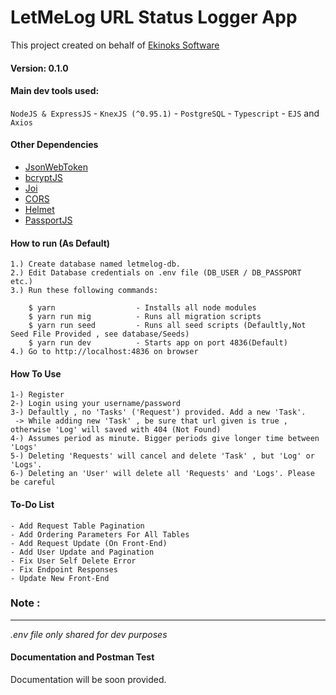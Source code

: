# LetMeLog URL Status Logger App
This project created on behalf of [Ekinoks Software](https://github.com/EkinoksSoftware) 
#### Version: 0.1.0

#### Main dev tools used:
`NodeJS & ExpressJS` - `KnexJS (^0.95.1)` - `PostgreSQL` - `Typescript` - `EJS` and `Axios`

#### Other Dependencies
- [JsonWebToken](https://www.npmjs.com/package/jsonwebtoken)
- [bcryptJS](https://www.npmjs.com/package/bcryptjs)
- [Joi](https://joi.dev/api/?v=17.4.0)
- [CORS](href="https://www.npmjs.com/package/cors)
- [Helmet](https://helmetjs.github.io/)
- [PassportJS](http://www.passportjs.org/)

#### How to run (As Default)
```
1.) Create database named letmelog-db.
2.) Edit Database credentials on .env file (DB_USER / DB_PASSPORT etc.)
3.) Run these following commands:

    $ yarn                  - Installs all node modules
    $ yarn run mig          - Runs all migration scripts
    $ yarn run seed         - Runs all seed scripts (Defaultly,Not Seed File Provided , see database/Seeds)
    $ yarn run dev          - Starts app on port 4836(Default)
4.) Go to http://localhost:4836 on browser

```
#### How To Use
```
1-) Register
2-) Login using your username/password
3-) Defaultly , no 'Tasks' ('Request') provided. Add a new 'Task'.
 -> While adding new 'Task' , be sure that url given is true , otherwise 'Log' will saved with 404 (Not Found)
4-) Assumes period as minute. Bigger periods give longer time between 'Logs'
5-) Deleting 'Requests' will cancel and delete 'Task' , but 'Log' or 'Logs'.
6-) Deleting an 'User' will delete all 'Requests' and 'Logs'. Please be careful
```

#### To-Do List
```
- Add Request Table Pagination
- Add Ordering Parameters For All Tables
- Add Request Update (On Front-End)
- Add User Update and Pagination
- Fix User Self Delete Error
- Fix Endpoint Responses
- Update New Front-End
```

### Note :
----
*.env file only shared for dev purposes*

#### Documentation and Postman Test
Documentation will be soon provided.

